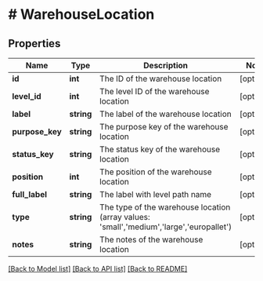 # # WarehouseLocation

## Properties

Name | Type | Description | Notes
------------ | ------------- | ------------- | -------------
**id** | **int** | The ID of the warehouse location | [optional] 
**level_id** | **int** | The level ID of the warehouse location | [optional] 
**label** | **string** | The label of the warehouse location | [optional] 
**purpose_key** | **string** | The purpose key of the warehouse location | [optional] 
**status_key** | **string** | The status key of the warehouse location | [optional] 
**position** | **int** | The position of the warehouse location | [optional] 
**full_label** | **string** | The label with level path name | [optional] 
**type** | **string** | The type of the warehouse location (array values: &#39;small&#39;,&#39;medium&#39;,&#39;large&#39;,&#39;europallet&#39;) | [optional] 
**notes** | **string** | The notes of the warehouse location | [optional] 

[[Back to Model list]](../../README.md#documentation-for-models) [[Back to API list]](../../README.md#documentation-for-api-endpoints) [[Back to README]](../../README.md)


